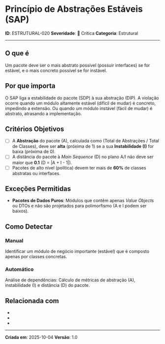 # Princípio de Abstrações Estáveis (SAP)
<!-- markdownlint-disable MD012 MD029 MD031 MD032 MD036 -->

**ID**: ESTRUTURAL-020
**Severidade**: 🔴 Crítica
**Categoria**: Estrutural

---

## O que é

Um pacote deve ser o mais abstrato possível (possuir interfaces) se for estável, e o mais concreto possível se for instável.

## Por que importa

O SAP liga a estabilidade do pacote (SDP) à sua abstração (DIP). A violação ocorre quando um módulo altamente estável (difícil de mudar) é concreto, impedindo a extensão. Ou quando um módulo instável (fácil de mudar) é abstrato, atrasando a implementação.

## Critérios Objetivos

- [ ] A **Abstração** do pacote (A), calculada como (Total de Abstrações / Total de Classes), deve ser **alta** (próxima de 1) se a sua **Instabilidade (I)** for baixa (próxima de 0).
- [ ] A distância do pacote à *Main Sequence* (D) no plano A/I não deve ser maior que **0.1** (D = |A + I - 1|).
- [ ] Pacotes de alto nível (política) devem ter mais de **60%** de classes abstratas ou interfaces.

## Exceções Permitidas

- **Pacotes de Dados Puros**: Módulos que contêm apenas *Value Objects* ou DTOs e não são projetados para polimorfismo (A e I podem ser baixos).

## Como Detectar

### Manual

Identificar um módulo de negócio importante (estável) que é composto apenas por classes concretas.

### Automático

Análise de dependências: Cálculo de métricas de abstração (A), instabilidade (I) e distância (D) do pacote.

## Relacionada com

- [COMPORTAMENTAL-014]: reforça (DIP)
- [ESTRUTURAL-019]: complementa (SDP)
- [COMPORTAMENTAL-012]: reforça (LSP)

---

**Criada em**: 2025-10-04
**Versão**: 1.0
